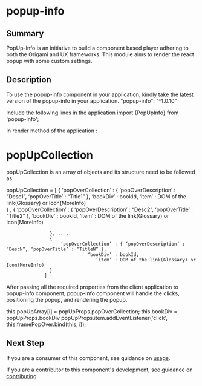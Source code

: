 # popup-info

## Summary

PopUp-Info is an initiative to build a component based player adhering to both the Origami and UX frameworks. This module aims to render the react popup with some custom settings.

## Description

To use the popup-info component in your application, kindly take the latest version of the popup-info in your application.
"popup-info": "^1.0.10"

Include the following lines in  the application
import {PopUpInfo} from 'popup-info';

In render method of the application :
<PopUpInfo popUpCollection = {this.state.popUpCollection}/>

# popUpCollection

popUpCollection is an array of objects and its structure need to be followed as


popUpCollection = [ {
                        ‘popOverCollection’ : { ‘popOverDescription’ : “Desc1”, ‘popOverTitle’ : “Title1” },
                                  ‘bookDiv’ : bookId,
                                     ‘item’ : DOM of the link(Glossary) or Icon(MoreInfo)                               
                    } ,
                    {
                       ‘popOverCollection’ : { ‘popOverDescription’ : “Desc2”, ‘popOverTitle’ : “Title2” },
                                 ‘bookDiv’ : bookId,
                                    ‘item’ : DOM of the link(Glossary) or Icon(MoreInfo)                               

                    }, .. ,
                    {
                        ‘popOverCollection’ : { ‘popOverDescription’ : “DescN”, ‘popOverTitle’ : “TitleN” },
                                  ‘bookDiv’ : bookId,
                                     ‘item’ : DOM of the link(Glossary) or Icon(MoreInfo)                               
                    }
                  ]

After passing all the required properties from the client application to popup-info component, popup-info component will handle the clicks, positioning the popup, and rendering the popup. 

this.popUpArray[i] = popUpProps.popOverCollection;
this.bookDiv = popUpProps.bookDiv
popUpProps.item.addEventListener('click', this.framePopOver.bind(this, i));

## Next Step

If you are a consumer of this component, see guidance on [usage](README.usage.md).

If you are a contributor to this component's development, see guidance on [contributing](README.contribute.md).

